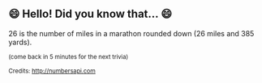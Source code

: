 ## :smile: Hello! Did you know that... :smile:
26 is the number of miles in a marathon rounded down (26 miles and 385 yards).

<sup>(come back in 5 minutes for the next trivia)</sup>


<sup>Credits: http://numbersapi.com</sup>
